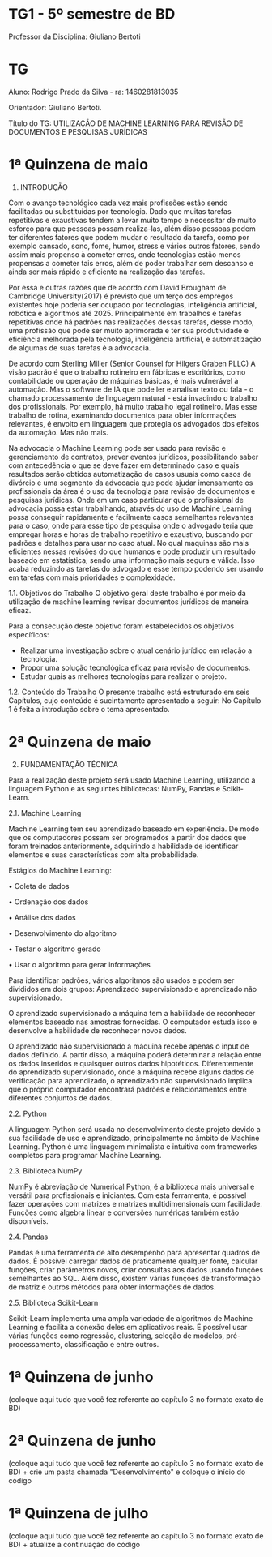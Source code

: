# TG1 - 5º semestre de BD

 

Professor da Disciplina: Giuliano Bertoti 

 

# TG

 

Aluno: Rodrigo Prado da Silva - ra: 1460281813035

Orientador: Giuliano Bertoti.

 

Título do TG: UTILIZAÇÃO DE MACHINE LEARNING PARA REVISÃO DE DOCUMENTOS E PESQUISAS JURÍDICAS 



# 1ª Quinzena de maio

 

1.	INTRODUÇÃO

Com o avanço tecnológico cada vez mais profissões estão sendo facilitadas ou substituídas por tecnologia. Dado que muitas tarefas repetitivas e exaustivas tendem a levar muito tempo e necessitar de muito esforço para que pessoas possam realiza-las, além disso pessoas podem ter diferentes fatores que podem mudar o resultado da tarefa, como por exemplo cansado, sono, fome, humor, stress e vários outros fatores, sendo assim mais propenso à cometer erros, onde tecnologias estão menos propensas a cometer tais erros, além de poder trabalhar sem descanso e ainda ser mais rápido e eficiente na realização das tarefas. 

Por essa e outras razões que de acordo com David Brougham de Cambridge University(2017) é previsto que um terço dos empregos existentes hoje poderia ser ocupado por tecnologias, inteligência artificial, robótica e algoritmos até 2025. Principalmente em trabalhos e tarefas repetitivas onde há padrões nas realizações dessas tarefas, desse modo, uma profissão que pode ser muito aprimorada e ter sua produtividade e eficiência melhorada pela tecnologia, inteligência artificial, e automatização de algumas de suas tarefas é a advocacia. 

De acordo com Sterling Miller (Senior Counsel for Hilgers Graben PLLC) A visão padrão é que o trabalho rotineiro em fábricas e escritórios, como contabilidade ou operação de máquinas básicas, é mais vulnerável à automação. Mas o software de IA que pode ler e analisar texto ou fala - o chamado processamento de linguagem natural - está invadindo o trabalho dos profissionais. Por exemplo, há muito trabalho legal rotineiro. Mas esse trabalho de rotina, examinando documentos para obter informações relevantes, é envolto em linguagem que protegia os advogados dos efeitos da automação. Mas não mais. 

Na advocacia o Machine Learning pode ser usado para revisão e gerenciamento de contratos, prever eventos jurídicos, possibilitando saber com antecedência o que se deve fazer em determinado caso e quais resultados serão obtidos automatização de casos usuais como casos de divórcio e uma segmento da advocacia que pode ajudar imensamente os profissionais da área é o uso da tecnologia para revisão de documentos e pesquisas jurídicas. Onde em um caso particular que o profissional de advocacia possa estar trabalhando, através do uso de Machine Learning possa conseguir rapidamente e facilmente casos semelhantes relevantes para o caso, onde para esse tipo de pesquisa onde o advogado teria que empregar horas e horas de trabalho repetitivo e exaustivo, buscando por padrões e detalhes para usar no caso atual. No qual maquinas são mais eficientes nessas revisões do que humanos e pode produzir um resultado baseado em estatística, sendo uma informação mais segura e válida. Isso acaba reduzindo as tarefas do advogado e esse tempo podendo ser usando em tarefas com mais prioridades e complexidade.  

1.1. Objetivos do Trabalho 
O objetivo geral deste trabalho é por meio da utilização de machine learning revisar documentos jurídicos de maneira eficaz. 
 
Para a consecução deste objetivo foram estabelecidos os objetivos específicos:
-	Realizar uma investigação sobre o atual cenário jurídico em relação a tecnologia.
-	Propor uma solução tecnológica eficaz para revisão de documentos. 
- 	Estudar quais as melhores tecnologias para realizar o projeto. 

1.2. Conteúdo do Trabalho
O presente trabalho está estruturado em seis Capítulos, cujo conteúdo é sucintamente apresentado a seguir:
No Capítulo 1 é feita a introdução sobre o tema apresentado. 


 

# 2ª Quinzena de maio

 
2. FUNDAMENTAÇÃO TÉCNICA

Para a realização deste projeto será usado Machine Learning, utilizando a linguagem Python e as seguintes bibliotecas: NumPy, Pandas e Scikit-Learn.

2.1. Machine Learning

Machine Learning tem seu aprendizado baseado em experiência. De modo que os computadores possam ser programados a partir dos dados que foram treinados anteriormente, adquirindo a habilidade de identificar elementos e suas características com alta probabilidade.

Estágios do Machine Learning:

•	Coleta de dados

•	Ordenação dos dados

•	Análise dos dados

•	Desenvolvimento do algoritmo 

•	Testar o algoritmo gerado 

•	Usar o algoritmo para gerar informações

Para identificar padrões, vários algoritmos são usados e podem ser divididos em dois grupos: Aprendizado supervisionado e aprendizado não supervisionado. 

O aprendizado supervisionado a máquina tem a habilidade de reconhecer elementos baseado nas amostras fornecidas. O computador estuda isso e desenvolve a habilidade de reconhecer novos dados.

O aprendizado não supervisionado a máquina recebe apenas o input de dados definido. A partir disso, a máquina poderá determinar a relação entre os dados inseridos e quaisquer outros dados hipotéticos. Diferentemente do aprendizado supervisionado, onde a máquina recebe alguns dados de verificação para aprendizado, o aprendizado não supervisionado implica que o próprio computador encontrará padrões e relacionamentos entre diferentes conjuntos de dados.
   
2.2. Python

A linguagem Python será usada no desenvolvimento deste projeto devido a sua facilidade de uso e aprendizado, principalmente no âmbito de Machine Learning. Python é uma linguagem minimalista e intuitiva com frameworks completos para programar Machine Learning. 
	


2.3. Biblioteca NumPy

NumPy é abreviação de Numerical Python, é a biblioteca mais universal e versátil para profissionais e iniciantes. Com esta ferramenta, é possível fazer operações com matrizes e matrizes multidimensionais com facilidade. Funções como álgebra linear e conversões numéricas também estão disponíveis.


2.4. Pandas

Pandas é uma ferramenta de alto desempenho para apresentar quadros de dados. É possível carregar dados de praticamente qualquer fonte, calcular funções, criar parâmetros novos, criar consultas aos dados usando funções semelhantes ao SQL. Além disso, existem várias funções de transformação de matriz e outros métodos para obter informações de dados.

2.5. Biblioteca Scikit-Learn

Scikit-Learn implementa uma ampla variedade de algoritmos de Machine Learning e facilita a conexão deles em aplicativos reais. É possível usar várias funções como regressão, clustering, seleção de modelos, pré-processamento, classificação e entre outros. 


 

# 1ª Quinzena de junho
 
(coloque aqui tudo que você fez referente ao capítulo 3 no formato exato de BD)

 

# 2ª Quinzena de junho

 

(coloque aqui tudo que você fez referente ao capítulo 3 no formato exato de BD) + crie um pasta chamada "Desenvolvimento" e coloque o início do código

 

# 1ª Quinzena de julho

 

(coloque aqui tudo que você fez referente ao capítulo 3 no formato exato de BD) + atualize a continuação do código
